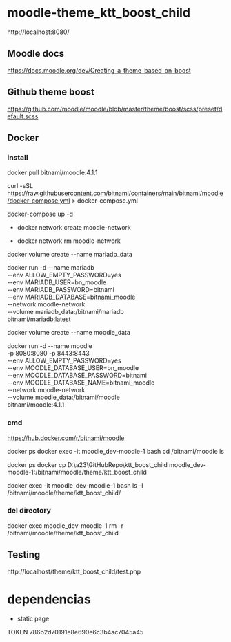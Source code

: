 # moodle-theme_ktt_boost_child

http://localhost:8080/

## Moodle docs

https://docs.moodle.org/dev/Creating_a_theme_based_on_boost


## Github theme boost
https://github.com/moodle/moodle/blob/master/theme/boost/scss/preset/default.scss

## Docker
### install

docker pull bitnami/moodle:4.1.1

curl -sSL https://raw.githubusercontent.com/bitnami/containers/main/bitnami/moodle/docker-compose.yml > docker-compose.yml

docker-compose up -d

* docker network create moodle-network

* docker network rm moodle-network

docker volume create --name mariadb_data

docker run -d --name mariadb \
  --env ALLOW_EMPTY_PASSWORD=yes \
  --env MARIADB_USER=bn_moodle \
  --env MARIADB_PASSWORD=bitnami \
  --env MARIADB_DATABASE=bitnami_moodle \
  --network moodle-network \
  --volume mariadb_data:/bitnami/mariadb \
  bitnami/mariadb:latest

docker volume create --name moodle_data

docker run -d --name moodle \
  -p 8080:8080 -p 8443:8443 \
  --env ALLOW_EMPTY_PASSWORD=yes \
  --env MOODLE_DATABASE_USER=bn_moodle \
  --env MOODLE_DATABASE_PASSWORD=bitnami \
  --env MOODLE_DATABASE_NAME=bitnami_moodle \
  --network moodle-network \
  --volume moodle_data:/bitnami/moodle \
  bitnami/moodle:4.1.1

### cmd

https://hub.docker.com/r/bitnami/moodle

docker ps
docker exec -it moodle_dev-moodle-1 bash
cd /bitnami/moodle
ls

docker ps
docker cp D:\a23\GitHubRepo\ktt_boost_child moodle_dev-moodle-1:/bitnami/moodle/theme/ktt_boost_child

docker exec -it moodle_dev-moodle-1 bash
ls -l /bitnami/moodle/theme/ktt_boost_child/

### del directory

docker exec moodle_dev-moodle-1 rm -r /bitnami/moodle/theme/ktt_boost_child

## Testing
http://localhost/theme/ktt_boost_child/test.php

# dependencias 
* static page

TOKEN
786b2d70191e8e690e6c3b4ac7045a45
